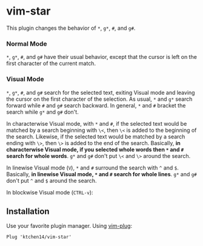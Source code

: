 vim-star
========

This plugin changes the behavior of `*`, `g*`, `#`, and `g#`.

### Normal Mode

`*`, `g*`, `#`, and `g#` have their usual behavior, except that the cursor is
left on the first character of the current match.

### Visual Mode

`*`, `g*`, `#`, and `g#` search for the selected text, exiting Visual mode and
leaving the cursor on the first character of the selection. As usual, `*` and
`g*` search forward while `#` and `g#` search backward. In general, `*` and `#`
bracket the search while `g*` and `g#` don't.

In characterwise Visual mode, with `*` and `#`, if the selected text would be
matched by a search beginning with `\<`, then `\<` is added to the beginning of
the search. Likewise, if the selected text would be matched by a search ending
with `\>`, then `\>` is added to the end of the search. Basically, **in
characterwise Visual mode, if you selected whole words then `*` and `#` search
for whole words**. `g*` and `g#` don't put `\<` and `\>` around the search.

In linewise Visual mode (`V`), `*` and `#` surround the search with `^` and `$`.
Basically, **in linewise Visual mode, `*` and `#` search for whole lines**. `g*`
and `g#` don't put `^` and `$` around the search.

In blockwise Visual mode (`CTRL-v`):

Installation
------------

Use your favorite plugin manager. Using [vim-plug]:

```vim
Plug 'ktchen14/vim-star'
```

[vim-plug]: https://github.com/junegunn/vim-plug
